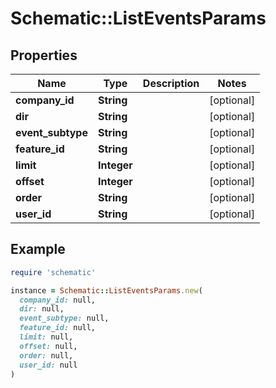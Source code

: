 # Schematic::ListEventsParams

## Properties

| Name | Type | Description | Notes |
| ---- | ---- | ----------- | ----- |
| **company_id** | **String** |  | [optional] |
| **dir** | **String** |  | [optional] |
| **event_subtype** | **String** |  | [optional] |
| **feature_id** | **String** |  | [optional] |
| **limit** | **Integer** |  | [optional] |
| **offset** | **Integer** |  | [optional] |
| **order** | **String** |  | [optional] |
| **user_id** | **String** |  | [optional] |

## Example

```ruby
require 'schematic'

instance = Schematic::ListEventsParams.new(
  company_id: null,
  dir: null,
  event_subtype: null,
  feature_id: null,
  limit: null,
  offset: null,
  order: null,
  user_id: null
)
```

